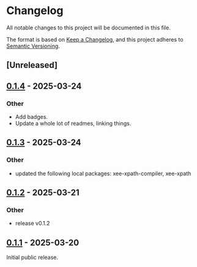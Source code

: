 # Changelog

All notable changes to this project will be documented in this file.

The format is based on [Keep a Changelog](https://keepachangelog.com/en/1.0.0/),
and this project adheres to [Semantic Versioning](https://semver.org/spec/v2.0.0.html).

## [Unreleased]

## [0.1.4](https://github.com/Paligo/xee/compare/xee-xpath-load-v0.1.3...xee-xpath-load-v0.1.4) - 2025-03-24

### Other

- Add badges.
- Update a whole lot of readmes, linking things.

## [0.1.3](https://github.com/Paligo/xee/compare/xee-xpath-load-v0.1.2...xee-xpath-load-v0.1.3) - 2025-03-24

### Other

- updated the following local packages: xee-xpath-compiler, xee-xpath

## [0.1.2](https://github.com/Paligo/xee/compare/xee-xpath-load-v0.1.1...xee-xpath-load-v0.1.2) - 2025-03-21

### Other

- release v0.1.2

## [0.1.1](https://github.com/Paligo/xee/releases/tag/xee-xpath-load-v0.1.1) - 2025-03-20

Initial public release.